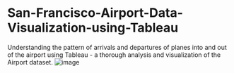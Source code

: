 # San-Francisco-Airport-Data-Visualization-using-Tableau
Understanding the pattern of arrivals and departures of planes into and out of the airport using Tableau - a thorough analysis and visualization of the Airport dataset.
![image](https://user-images.githubusercontent.com/114778551/236585011-afd74ded-3e27-45c9-857c-8276e073110a.png)
